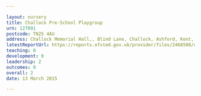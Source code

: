 ```yaml
---

layout: nursery
title: Challock Pre-School Playgroup
urn: 127091
postcode: TN25 4AU
address: Challock Memorial Hall,, Blind Lane, Challock, Ashford, Kent, TN25 4AU
latestReportUrl: https://reports.ofsted.gov.uk/provider/files/2468508/urn/127091.pdf
teaching: 0
development: 0
leadership: 2
outcomes: 0
overall: 2
date: 13 March 2015

---
```

